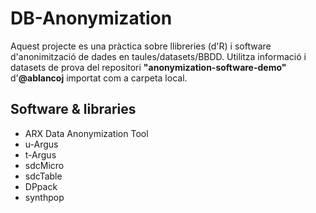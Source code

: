 # DB-Anonymization

Aquest projecte es una pràctica sobre llibreries (d'R) i software d'anonimització de dades en taules/datasets/BBDD.
Utilitza informació i datasets de prova del repositori **"anonymization-software-demo"** d'**@ablancoj** importat com a carpeta local.

## Software & libraries

- ARX Data Anonymization Tool
- u-Argus
- t-Argus
- sdcMicro
- sdcTable
- DPpack
- synthpop



 
